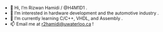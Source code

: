 - 👋 Hi, I’m Rizwan Hamidi / @H4M1D1 .
- 👀 I’m interested in hardware development and the automotive industry .
- 🌱 I’m currently learning C/C++, VHDL, and Assembly .
- 📫 Email me at r2hamidi@uwaterloo.ca !
